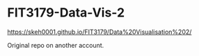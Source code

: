 # FIT3179-Data-Vis-2

https://skeh0001.github.io/FIT3179/Data%20Visualisation%202/

Original repo on another account. 
